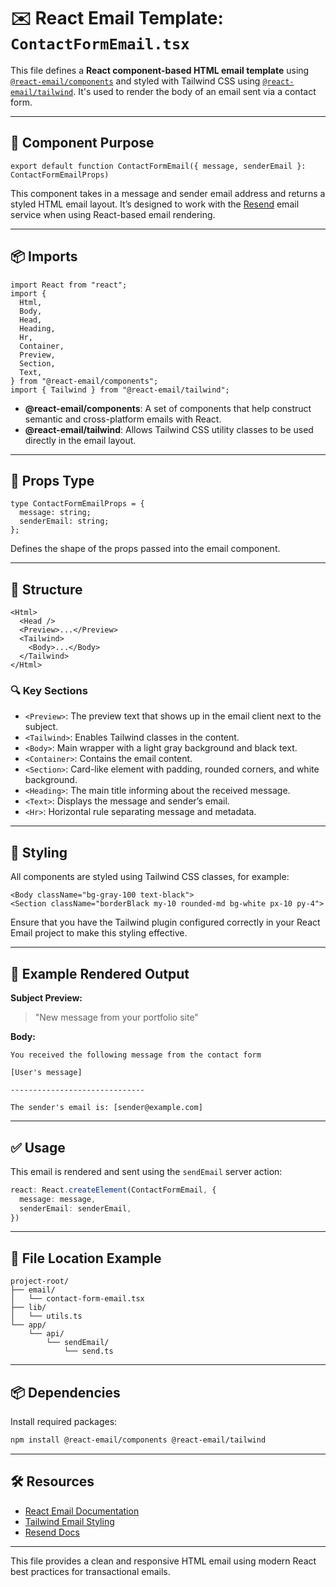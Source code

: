 
# ✉️ React Email Template: `ContactFormEmail.tsx`

This file defines a **React component-based HTML email template** using [`@react-email/components`](https://react.email) and styled with Tailwind CSS using [`@react-email/tailwind`](https://react.email/docs/integrations/tailwind). It's used to render the body of an email sent via a contact form.

---

## 🧩 Component Purpose

```tsx
export default function ContactFormEmail({ message, senderEmail }: ContactFormEmailProps)
```

This component takes in a message and sender email address and returns a styled HTML email layout. It’s designed to work with the [Resend](https://resend.com) email service when using React-based email rendering.

---

## 📦 Imports

```tsx
import React from "react";
import {
  Html,
  Body,
  Head,
  Heading,
  Hr,
  Container,
  Preview,
  Section,
  Text,
} from "@react-email/components";
import { Tailwind } from "@react-email/tailwind";
```

- **@react-email/components**: A set of components that help construct semantic and cross-platform emails with React.
- **@react-email/tailwind**: Allows Tailwind CSS utility classes to be used directly in the email layout.

---

## 🔡 Props Type

```tsx
type ContactFormEmailProps = {
  message: string;
  senderEmail: string;
};
```

Defines the shape of the props passed into the email component.

---

## 🧱 Structure

```tsx
<Html>
  <Head />
  <Preview>...</Preview>
  <Tailwind>
    <Body>...</Body>
  </Tailwind>
</Html>
```

### 🔍 Key Sections

- `<Preview>`: The preview text that shows up in the email client next to the subject.
- `<Tailwind>`: Enables Tailwind classes in the content.
- `<Body>`: Main wrapper with a light gray background and black text.
- `<Container>`: Contains the email content.
- `<Section>`: Card-like element with padding, rounded corners, and white background.
- `<Heading>`: The main title informing about the received message.
- `<Text>`: Displays the message and sender’s email.
- `<Hr>`: Horizontal rule separating message and metadata.

---

## 🎨 Styling

All components are styled using Tailwind CSS classes, for example:

```tsx
<Body className="bg-gray-100 text-black">
<Section className="borderBlack my-10 rounded-md bg-white px-10 py-4">
```

Ensure that you have the Tailwind plugin configured correctly in your React Email project to make this styling effective.

---

## 🧪 Example Rendered Output

**Subject Preview:**  
> "New message from your portfolio site"

**Body:**  
```
You received the following message from the contact form

[User's message]

------------------------------

The sender's email is: [sender@example.com]
```

---

## ✅ Usage

This email is rendered and sent using the `sendEmail` server action:

```ts
react: React.createElement(ContactFormEmail, {
  message: message,
  senderEmail: senderEmail,
})
```

---

## 📁 File Location Example

```
project-root/
├── email/
│   └── contact-form-email.tsx
├── lib/
│   └── utils.ts
└── app/
    └── api/
        └── sendEmail/
            └── send.ts
```

---

## 📦 Dependencies

Install required packages:

```bash
npm install @react-email/components @react-email/tailwind
```

---

## 🛠️ Resources

- [React Email Documentation](https://react.email)
- [Tailwind Email Styling](https://react.email/docs/integrations/tailwind)
- [Resend Docs](https://resend.com/docs)

---

This file provides a clean and responsive HTML email using modern React best practices for transactional emails.
